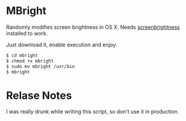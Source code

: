 # MBright

Randomly modifies screen brightness in OS X. Needs [screenbrightness](https://github.com/jmstacey/screenbrightness) installed to work.

Just download it, enable execution and enjoy.

```bash
$ cd mbright
$ chmod +x mbright
$ sudo mv mbright /usr/bin
$ mbright
```
# Relase Notes

I was really drunk while writing this script, so don't use it in production.
